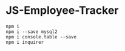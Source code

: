 # JS-Employee-Tracker

    npm i
    npm i --save mysql2
    npm i console.table --save
    npm i inquirer
